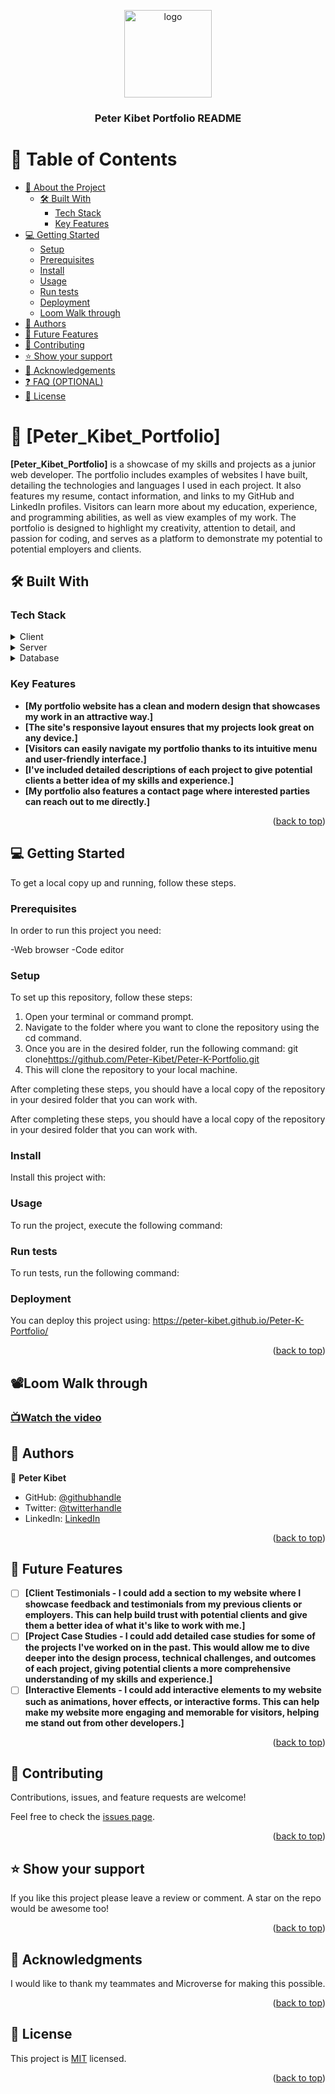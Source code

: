 <a name="readme-top"></a>

<div align="center">

  <img src="Peter-logo.png" alt="logo" width="140"  height="auto" />
  <br/>

  <h3><b>Peter Kibet Portfolio README</b></h3>

</div>


# 📗 Table of Contents

- [📖 About the Project](#about-project)
  - [🛠 Built With](#built-with)
    - [Tech Stack](#tech-stack)
    - [Key Features](#key-features)
- [💻 Getting Started](#getting-started)
  - [Setup](#setup)
  - [Prerequisites](#prerequisites)
  - [Install](#install)
  - [Usage](#usage)
  - [Run tests](#run-tests)
  - [Deployment](#deployment)
  - [Loom Walk through](#loom-walk-through)
- [👥 Authors](#authors)
- [🔭 Future Features](#future-features)
- [🤝 Contributing](#contributing)
- [⭐️ Show your support](#support)
- [🙏 Acknowledgements](#acknowledgements)
- [❓ FAQ (OPTIONAL)](#faq)
- [📝 License](#license)


# 📖 [Peter_Kibet_Portfolio] <a name="about-project"></a>


**[Peter_Kibet_Portfolio]** is a showcase of my skills and projects as a junior web developer. The portfolio includes examples of websites I have built, detailing the technologies and languages I used in each project. It also features my resume, contact information, and links to my GitHub and LinkedIn profiles. Visitors can learn more about my education, experience, and programming abilities, as well as view examples of my work. The portfolio is designed to highlight my creativity, attention to detail, and passion for coding, and serves as a platform to demonstrate my potential to potential employers and clients.

## 🛠 Built With <a name="built-with"></a>

### Tech Stack <a name="tech-stack"></a>



<details>
  <summary>Client</summary>
  <ul>
    <li><a href="https://reactjs.org/">
    -HTML
    -CSS
    </a></li>
  </ul>
</details>

<details>
  <summary>Server</summary>
  <ul>
    <li><a href="https://expressjs.com/"></a></li>
  </ul>
</details>

<details>
<summary>Database</summary>
  <ul>
    <li><a href="https://www.postgresql.org/"></a></li>
  </ul>
</details>


### Key Features <a name="key-features"></a>


- **[My portfolio website has a clean and modern design that showcases my work in an attractive way.]**
- **[The site's responsive layout ensures that my projects look great on any device.]**
- **[Visitors can easily navigate my portfolio thanks to its intuitive menu and user-friendly interface.]**
- **[I've included detailed descriptions of each project to give potential clients a better idea of my skills and experience.]**
- **[My portfolio also features a contact page where interested parties can reach out to me directly.]**

<p align="right">(<a href="#readme-top">back to top</a>)</p>

## 💻 Getting Started <a name="getting-started"></a>

To get a local copy up and running, follow these steps.

### Prerequisites

In order to run this project you need:

-Web browser
-Code editor

### Setup

To set up this repository, follow these steps:

1. Open your terminal or command prompt.
2. Navigate to the folder where you want to clone the repository using the cd command.
3. Once you are in the desired folder, run the following command: git clone<https://github.com/Peter-Kibet/Peter-K-Portfolio.git>
4. This will clone the repository to your local machine.


After completing these steps, you should have a local copy of the repository in your desired folder that you can work with.


After completing these steps, you should have a local copy of the repository in your desired folder that you can work with.
### Install

Install this project with:


### Usage

To run the project, execute the following command:


### Run tests

To run tests, run the following command:


### Deployment

You can deploy this project using: <https://peter-kibet.github.io/Peter-K-Portfolio/>


<p align="right">(<a href="#readme-top">back to top</a>)</p>

## 📽️Loom Walk through

### [📺Watch the video](https://www.loom.com/share/441d877fa21742e68c328fbd0681cdb5)

## 👥 Authors <a name="authors"></a>

👤 **Peter Kibet**

- GitHub: [@githubhandle](https://github.com/Peter-Kibet)
- Twitter: [@twitterhandle](https://twitter.com/Peter_Montana_J)
- LinkedIn: [LinkedIn](https://www.linkedin.com/in/peter-jk-077148195/?lipi=urn%3Ali%3Apage%3Ad_flagship3_feed%3BRtNdLwX9S4KxQRQYgnD7qQ%3D%3D)


<p align="right">(<a href="#readme-top">back to top</a>)</p>

## 🔭 Future Features <a name="future-features"></a>

- [ ] **[Client Testimonials - I could add a section to my website where I showcase feedback and testimonials from my previous clients or employers. This can help build trust with potential clients and give them a better idea of what it's like to work with me.]**
- [ ] **[Project Case Studies - I could add detailed case studies for some of the projects I've worked on in the past. This would allow me to dive deeper into the design process, technical challenges, and outcomes of each project, giving potential clients a more comprehensive understanding of my skills and experience.]**
- [ ] **[Interactive Elements - I could add interactive elements to my website such as animations, hover effects, or interactive forms. This can help make my website more engaging and memorable for visitors, helping me stand out from other developers.]**

<p align="right">(<a href="#readme-top">back to top</a>)</p>

## 🤝 Contributing <a name="contributing"></a>

Contributions, issues, and feature requests are welcome!

Feel free to check the [issues page](../../issues/).

<p align="right">(<a href="#readme-top">back to top</a>)</p>

## ⭐️ Show your support <a name="support"></a>

If you like this project please leave a review or comment. A star on the repo would be awesome too!

<p align="right">(<a href="#readme-top">back to top</a>)</p>

## 🙏 Acknowledgments <a name="acknowledgements"></a>

I would like to thank my teammates and Microverse for making this possible.

<p align="right">(<a href="#readme-top">back to top</a>)</p>

## 📝 License <a name="license"></a>

This project is [MIT](./LICENCE.md) licensed.

<p align="right">(<a href="#readme-top">back to top</a>)</p>
